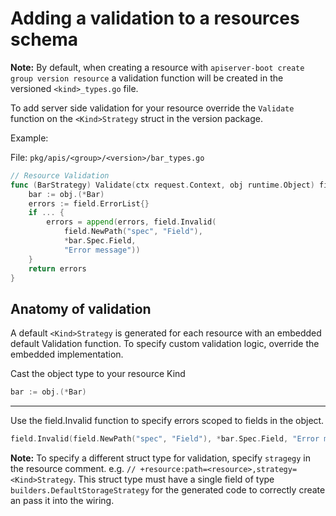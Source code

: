 # Adding a validation to a resources schema

**Note:** By default, when creating a resource with `apiserver-boot create group version resource` a validation
function will be created in the versioned `<kind>_types.go` file.

To add server side validation for your resource override the `Validate` function
on the `<Kind>Strategy` struct in the version package.

Example:

File: `pkg/apis/<group>/<version>/bar_types.go`

```go
// Resource Validation
func (BarStrategy) Validate(ctx request.Context, obj runtime.Object) field.ErrorList {
	bar := obj.(*Bar)
	errors := field.ErrorList{}
	if ... {
		errors = append(errors, field.Invalid(
			field.NewPath("spec", "Field"),
			*bar.Spec.Field,
			"Error message"))
	}
	return errors
}
```

## Anatomy of validation

A default `<Kind>Strategy` is generated for each resource with an embedded
default Validation function.  To specify custom validation logic,
override the embedded implementation.

Cast the object type to your resource Kind

```go
bar := obj.(*Bar)
```

---

Use the field.Invalid function to specify errors scoped to fields in the object.

```go
field.Invalid(field.NewPath("spec", "Field"), *bar.Spec.Field, "Error message")
```

**Note:** To specify a different struct type for validation, specify `stragegy` in the resource
comment.  e.g. `// +resource:path=<resource>,strategy=<Kind>Strategy`.  This struct type must
have a single field of type `builders.DefaultStorageStrategy` for the generated code to correctly
create an pass it into the wiring.
